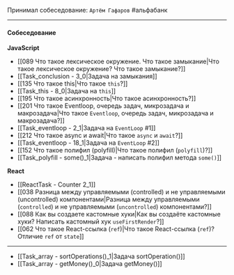 Принимал собеседование: `Артём Гафаров` #альфабанк 
___
#### Собеседование

**JavaScript**

* [[089 Что такое лексическое окружение. Что такое замыкание|Что такое лексическое окружение? Что такое замыкание?]]
* [[Task_conclusion - 3_0|Задача на замыкания]]
* [[135 Что такое this|Что такое `this`?]]
* [[Task_this - 8_0|Задача на `this`]]
* [[195 Что такое асинхронность|Что такое асинхронность?]]
* [[201 Что такое Eventloop, очередь задач, микрозадача и макрозадача|Что такое `Eventloop`, очередь задач, микрозадача и макрозадача?]]
* [[Task_eventloop - 2_1|Задача на `EventLoop` #1]]
* [[212 Что такое async и await|Что такое `async` и `await`?]]
* [[Task_eventloop - 18_1|Задача на `EventLoop` #2]]
* [[152 Что такое полифил (polyfill)|Что такое полифил (`polyfill`)?]]
* [[Task_polyfill - some()_1|Задача - написать полифил метода `some()`]]

**React**

* [[ReactTask - Counter 2_1]]
* [[038 Разница между управляемыми (controlled) и не управляемыми (uncontrolled) компонентами|Разница между управляемыми (`controlled`) и не управляемыми (`uncontrolled`) компонентами?]]
* [[088 Как вы создаете кастомные хуки|Как вы создаёте кастомные хуки? Написать кастомный хук `useFirstRender`?]]
* [[062 Что такое React-ссылка (`ref`)|Что такое React-ссылка (`ref`)? Отличие `ref` от `state`]]

___
* [[Task_array - sortOperations()_1|Задача sortOperation()]]
* [[Task_array - getMoney()_0|Задача getMoney()]]

